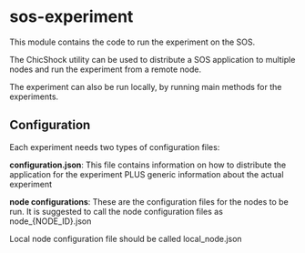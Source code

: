 # sos-experiment

This module contains the code to run the experiment on the SOS.

The ChicShock utility can be used to distribute a SOS application to multiple nodes and run the experiment from a remote node.

The experiment can also be run locally, by running main methods for the experiments.

## Configuration

Each experiment needs two types of configuration files:

**configuration.json**: This file contains information on how to distribute the application for the experiment PLUS generic information about the actual experiment

**node configurations**: These are the configuration files for the nodes to be run. It is suggested to call the node configuration files as node_{NODE_ID}.json

Local node configuration file should be called local_node.json